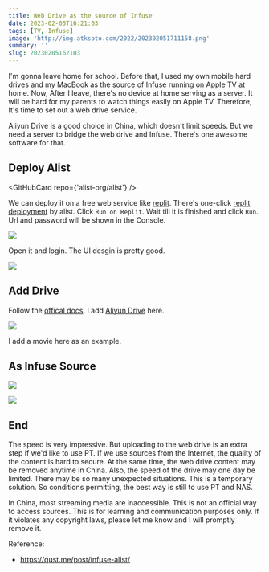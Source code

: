 ```yaml
---
title: Web Drive as the source of Infuse
date: 2023-02-05T16:21:03
tags: [TV, Infuse]
image: 'http://img.atksoto.com/2022/202302051711158.png'
summary: ''
slug: 20230205162103
---
```


I'm gonna leave home for school. Before that, I used my own mobile hard drives and my MacBook as the source of Infuse running on Apple TV at home. Now, After I leave, there's no device at home serving as a server. It will be hard for my parents to watch things easily on Apple TV. Therefore, It's time to set out a web drive service.

Aliyun Drive is a good choice in China, which doesn't limit speeds. But we need a server to bridge the web drive and Infuse. There's one awesome software for that.

## Deploy Alist

<GitHubCard repo={'alist-org/alist'} />

We can deploy it on a free web service like [replit](http://replit.com). There's one-click [replit deployment](https://github.com/alist-org/alist-replit) by alist. Click `Run on Replit`. Wait till it is finished and click `Run`. Url and password will be shown in the Console.

![](http://img.atksoto.com/2022/202302051655349.png)

Open it and login. The UI desgin is pretty good.

![](http://img.atksoto.com/2022/202302051700141.png)

## Add Drive

Follow the [offical docs](https://alist.nn.ci/guide/drivers/aliyundrive.html). I add [Aliyun Drive](https://www.aliyundrive.com/) here.

![](http://img.atksoto.com/2022/202302051704260.png)

I add a movie here as an example.

## As Infuse Source

![](http://img.atksoto.com/2022/202302051707431.png)

![](http://img.atksoto.com/2022/202302051707321.png)

## End

The speed is very impressive. But uploading to the web drive is an extra step if we'd like to use PT. If we use sources from the Internet, the quality of the content is hard to secure. At the same time, the web drive content may be removed anytime in China. Also, the speed of the drive may one day be limited. There may be so many unexpected situations. This is a temporary solution. So conditions permitting, the best way is still to use PT and NAS.

In China, most streaming media are inaccessible. This is not an official way to access sources. This is for learning and communication purposes only. If it violates any copyright laws, please let me know and I will promptly remove it.

Reference:

- https://qust.me/post/infuse-alist/
